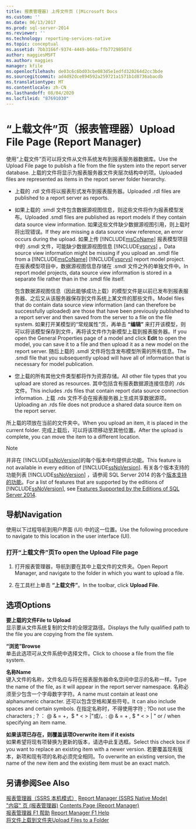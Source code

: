 ```yaml
---
title: 报表管理器) 上传文件页 (|Microsoft Docs
ms.custom: ''
ms.date: 06/13/2017
ms.prod: sql-server-2014
ms.reviewer: ''
ms.technology: reporting-services-native
ms.topic: conceptual
ms.assetid: 7bb3166f-9374-4449-b66a-ffb77298507d
author: maggiesMSFT
ms.author: maggies
manager: kfile
ms.openlocfilehash: de03c6c6bd03cbe083d5e1edfd320264d2cc3bde
ms.sourcegitcommit: ad4d92dce894592a259721a1571b1d8736abacdb
ms.translationtype: MT
ms.contentlocale: zh-CN
ms.lasthandoff: 08/04/2020
ms.locfileid: "87691030"
---
```

# <a name="upload-file-page-report-manager"></a><span data-ttu-id="22fe0-102">“上载文件”页（报表管理器）</span><span class="sxs-lookup"><span data-stu-id="22fe0-102">Upload File Page (Report Manager)</span></span>
  <span data-ttu-id="22fe0-103">使用“上载文件”页可以将文件从文件系统发布到报表服务器数据库。</span><span class="sxs-lookup"><span data-stu-id="22fe0-103">Use the Upload File page to publish a file from the file system into the report server database.</span></span> <span data-ttu-id="22fe0-104">上载的文件将显示为报表服务器文件夹层次结构中的项。</span><span class="sxs-lookup"><span data-stu-id="22fe0-104">Uploaded files are represented as items in the report server folder hierarchy.</span></span>  
  
-   <span data-ttu-id="22fe0-105">上载的 .rdl 文件将以报表形式发布到报表服务器。</span><span class="sxs-lookup"><span data-stu-id="22fe0-105">Uploaded .rdl files are published to a report server as reports.</span></span>  
  
-   <span data-ttu-id="22fe0-106">如果上载的 .smdl 文件包含数据源视图信息，则这些文件将作为报表模型发布。</span><span class="sxs-lookup"><span data-stu-id="22fe0-106">Uploaded .smdl files are published as report models if they contain data source view information.</span></span> <span data-ttu-id="22fe0-107">如果这些文件缺少数据源视图引用，则上载时将出现错误。</span><span class="sxs-lookup"><span data-stu-id="22fe0-107">If they are missing a data source view reference, an error occurs during the upload.</span></span> <span data-ttu-id="22fe0-108">如果上传 [!INCLUDE[msCoName](../includes/msconame-md.md)] 报表模型项目中的 .smdl 文件，可能缺少数据源视图信息 [!INCLUDE[vsprvs](../includes/vsprvs-md.md)] 。</span><span class="sxs-lookup"><span data-stu-id="22fe0-108">Data source view information might be missing if you upload an .smdl file from a [!INCLUDE[msCoName](../includes/msconame-md.md)] [!INCLUDE[vsprvs](../includes/vsprvs-md.md)] report model project.</span></span> <span data-ttu-id="22fe0-109">在报表模型项目中，数据源视图信息存储在 .smdl 文件之外的单独文件中。</span><span class="sxs-lookup"><span data-stu-id="22fe0-109">In report model projects, data source view information is stored in a separate file rather than in the .smdl file itself.</span></span>  
  
     <span data-ttu-id="22fe0-110">包含数据源视图信息（因此能够成功上载）的模型文件是以前已发布到报表服务器、之后又从该服务器保存到文件系统上某文件的那些文件。</span><span class="sxs-lookup"><span data-stu-id="22fe0-110">Model files that do contain data source view information (and can therefore be successfully uploaded) are those that have been previously published to a report server and then saved from the server to a file on the file system.</span></span> <span data-ttu-id="22fe0-111">如果打开某模型的“常规属性”页，再单击 **“编辑”** 来打开该模型，则可以将该模型保存到文件，再将该文件作为新模型上载到报表服务器。</span><span class="sxs-lookup"><span data-stu-id="22fe0-111">If you open the General Properties page of a model and click **Edit** to open the model, you can save it to a file and then upload it as a new model on the report server.</span></span> <span data-ttu-id="22fe0-112">随后上载的 .smdl 文件将包含发布模型所需的所有信息。</span><span class="sxs-lookup"><span data-stu-id="22fe0-112">The .smdl file that you subsequently upload will have all of information that is necessary for model publication.</span></span>  
  
-   <span data-ttu-id="22fe0-113">您上载的所有其他文件类型都将作为资源存储。</span><span class="sxs-lookup"><span data-stu-id="22fe0-113">All other file types that you upload are stored as resources.</span></span> <span data-ttu-id="22fe0-114">其中包括含有报表数据源连接信息的 .rds 文件。</span><span class="sxs-lookup"><span data-stu-id="22fe0-114">This includes .rds files that contain report data source connection information.</span></span> <span data-ttu-id="22fe0-115">上载 .rds 文件不会在报表服务器上生成共享数据源项。</span><span class="sxs-lookup"><span data-stu-id="22fe0-115">Uploading an .rds file does not produce a shared data source item on the report server.</span></span>  
  
 <span data-ttu-id="22fe0-116">所上载的项放在当前的文件夹中。</span><span class="sxs-lookup"><span data-stu-id="22fe0-116">When you upload an item, it is placed in the current folder.</span></span> <span data-ttu-id="22fe0-117">完成上载后，可以将该项移动至其他位置。</span><span class="sxs-lookup"><span data-stu-id="22fe0-117">After the upload is complete, you can move the item to a different location.</span></span>  
  
> [!NOTE]  
>  <span data-ttu-id="22fe0-118">并非在 [!INCLUDE[ssNoVersion](../includes/ssnoversion-md.md)]的每个版本中均提供此功能。</span><span class="sxs-lookup"><span data-stu-id="22fe0-118">This feature is not available in every edition of [!INCLUDE[ssNoVersion](../includes/ssnoversion-md.md)].</span></span> <span data-ttu-id="22fe0-119">有关各个版本支持的功能列表 [!INCLUDE[ssNoVersion](../includes/ssnoversion-md.md)] ，请参阅 SQL Server 2014 的各个[版本支持的功能](../../2014/getting-started/features-supported-by-the-editions-of-sql-server-2014.md)。</span><span class="sxs-lookup"><span data-stu-id="22fe0-119">For a list of features that are supported by the editions of [!INCLUDE[ssNoVersion](../includes/ssnoversion-md.md)], see [Features Supported by the Editions of SQL Server 2014](../../2014/getting-started/features-supported-by-the-editions-of-sql-server-2014.md).</span></span>  
  
## <a name="navigation"></a><span data-ttu-id="22fe0-120">导航</span><span class="sxs-lookup"><span data-stu-id="22fe0-120">Navigation</span></span>  
 <span data-ttu-id="22fe0-121">使用以下过程导航到用户界面 (UI) 中的这一位置。</span><span class="sxs-lookup"><span data-stu-id="22fe0-121">Use the following procedure to navigate to this location in the user interface (UI).</span></span>  
  
### <a name="to-open-the-upload-file-page"></a><span data-ttu-id="22fe0-122">打开“上载文件”页</span><span class="sxs-lookup"><span data-stu-id="22fe0-122">To open the Upload File page</span></span>  
  
1.  <span data-ttu-id="22fe0-123">打开报表管理器，导航到要在其中上载文件的文件夹。</span><span class="sxs-lookup"><span data-stu-id="22fe0-123">Open Report Manager, and navigate to the folder in which you want to upload a file.</span></span>  
  
2.  <span data-ttu-id="22fe0-124">在工具栏上单击 **“上载文件”**。</span><span class="sxs-lookup"><span data-stu-id="22fe0-124">In the toolbar, click **Upload File**.</span></span>  
  
## <a name="options"></a><span data-ttu-id="22fe0-125">选项</span><span class="sxs-lookup"><span data-stu-id="22fe0-125">Options</span></span>  
 <span data-ttu-id="22fe0-126">**要上载的文件**</span><span class="sxs-lookup"><span data-stu-id="22fe0-126">**File to Upload**</span></span>  
 <span data-ttu-id="22fe0-127">显示要从文件系统复制的文件的全限定路径。</span><span class="sxs-lookup"><span data-stu-id="22fe0-127">Displays the fully qualified path to the file you are copying from the file system.</span></span>  
  
 <span data-ttu-id="22fe0-128">**“浏览”**</span><span class="sxs-lookup"><span data-stu-id="22fe0-128">**Browse**</span></span>  
 <span data-ttu-id="22fe0-129">单击此选项可从文件系统中选择文件。</span><span class="sxs-lookup"><span data-stu-id="22fe0-129">Click to choose a file from the file system.</span></span>  
  
 <span data-ttu-id="22fe0-130">**名称**</span><span class="sxs-lookup"><span data-stu-id="22fe0-130">**Name**</span></span>  
 <span data-ttu-id="22fe0-131">键入文件的名称，文件名应与将在报表服务器命名空间中显示的名称一样。</span><span class="sxs-lookup"><span data-stu-id="22fe0-131">Type the name of the file, as it will appear in the report server namespace.</span></span> <span data-ttu-id="22fe0-132">名称必须至少包含一个字母数字字符。</span><span class="sxs-lookup"><span data-stu-id="22fe0-132">A name must contain at least one alphanumeric character.</span></span> <span data-ttu-id="22fe0-133">还可以包含空格和某些符号。</span><span class="sxs-lookup"><span data-stu-id="22fe0-133">It can also include spaces and certain symbols.</span></span> <span data-ttu-id="22fe0-134">在指定名称时，不得使用字符 ; ?</span><span class="sxs-lookup"><span data-stu-id="22fe0-134">Do not use the characters ; ?</span></span> <span data-ttu-id="22fe0-135">： \@ & = +，$ \* \< > |"或/。</span><span class="sxs-lookup"><span data-stu-id="22fe0-135">: \@ & = + , $ \* \< > | " or / when specifying an item name.</span></span>  
  
 <span data-ttu-id="22fe0-136">**如果该项已存在，则覆盖该项**</span><span class="sxs-lookup"><span data-stu-id="22fe0-136">**Overwrite item if it exists**</span></span>  
 <span data-ttu-id="22fe0-137">如果希望将现有项替换为更新的版本，请选中此复选框。</span><span class="sxs-lookup"><span data-stu-id="22fe0-137">Select this check box if you want to replace an existing item with a newer version.</span></span> <span data-ttu-id="22fe0-138">若要覆盖现有版本，新项和现有项的名称必须完全相同。</span><span class="sxs-lookup"><span data-stu-id="22fe0-138">To overwrite an existing version, the name of the new item and the existing item must be an exact match.</span></span>  
  
## <a name="see-also"></a><span data-ttu-id="22fe0-139">另请参阅</span><span class="sxs-lookup"><span data-stu-id="22fe0-139">See Also</span></span>  
 <span data-ttu-id="22fe0-140">[报表管理器（SSRS 本机模式）](../../2014/reporting-services/report-manager-ssrs-native-mode.md) </span><span class="sxs-lookup"><span data-stu-id="22fe0-140">[Report Manager  &#40;SSRS Native Mode&#41;](../../2014/reporting-services/report-manager-ssrs-native-mode.md) </span></span>  
 <span data-ttu-id="22fe0-141">["内容" 页 &#40;报表管理器&#41;](../../2014/reporting-services/contents-page-report-manager.md) </span><span class="sxs-lookup"><span data-stu-id="22fe0-141">[Contents Page &#40;Report Manager&#41;](../../2014/reporting-services/contents-page-report-manager.md) </span></span>  
 <span data-ttu-id="22fe0-142">[报表管理器 F1 帮助](../../2014/reporting-services/report-manager-f1-help.md) </span><span class="sxs-lookup"><span data-stu-id="22fe0-142">[Report Manager F1 Help](../../2014/reporting-services/report-manager-f1-help.md) </span></span>  
 [<span data-ttu-id="22fe0-143">将文件上载到文件夹</span><span class="sxs-lookup"><span data-stu-id="22fe0-143">Upload Files to a Folder</span></span>](report-server/upload-files-to-a-folder.md)  
  
  
